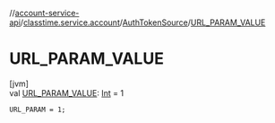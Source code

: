 //[account-service-api](../../../index.md)/[classtime.service.account](../index.md)/[AuthTokenSource](index.md)/[URL_PARAM_VALUE](-u-r-l_-p-a-r-a-m_-v-a-l-u-e.md)

# URL_PARAM_VALUE

[jvm]\
val [URL_PARAM_VALUE](-u-r-l_-p-a-r-a-m_-v-a-l-u-e.md): [Int](https://kotlinlang.org/api/latest/jvm/stdlib/kotlin/-int/index.html) = 1

`URL_PARAM = 1;`
